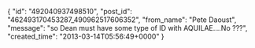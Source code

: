  {
   "id": "492040937498510",
   "post_id": "462493170453287_490962517606352",
   "from_name": "Pete Daoust",
   "message": "so Dean must have some type of ID with AQUILAE....No ???",
   "created_time": "2013-03-14T05:56:49+0000"
 }
